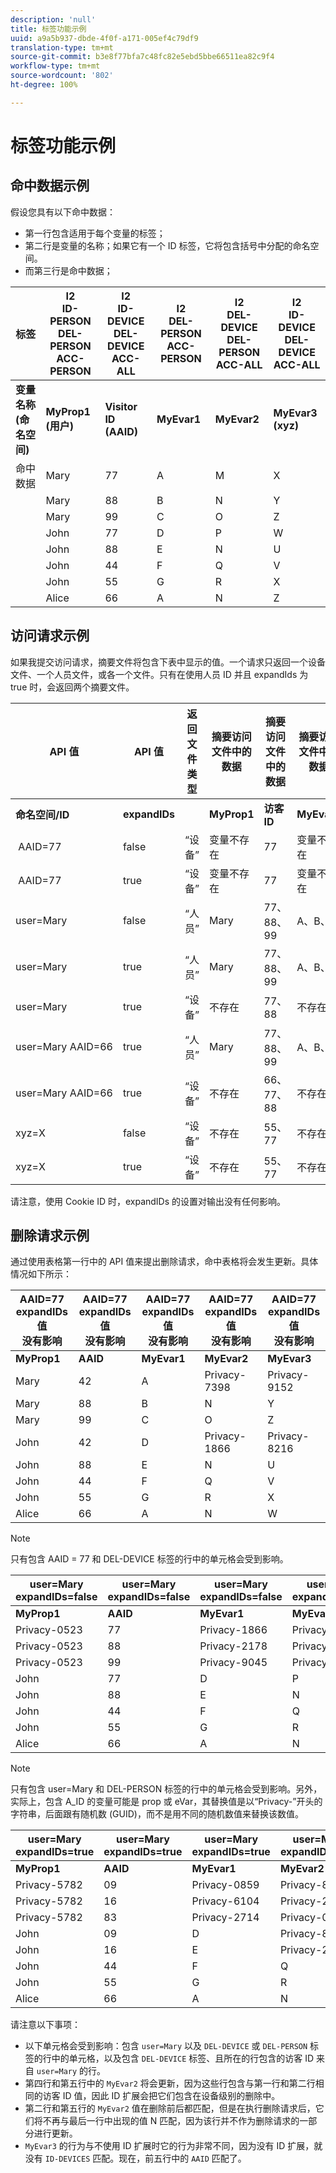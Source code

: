 ```yaml
---
description: 'null'
title: 标签功能示例
uuid: a9a5b937-dbde-4f0f-a171-005ef4c79df9
translation-type: tm+mt
source-git-commit: b3e8f77bfa7c48fc82e5ebd5bbe66511ea82c9f4
workflow-type: tm+mt
source-wordcount: '802'
ht-degree: 100%

---
```



# 标签功能示例

## 命中数据示例

假设您具有以下命中数据：

* 第一行包含适用于每个变量的标签；
* 第二行是变量的名称；如果它有一个 ID 标签，它将包含括号中分配的命名空间。
* 而第三行是命中数据；

| 标签 | I2<br>ID-PERSON<br>DEL-PERSON<br>ACC-PERSON | I2<br>ID-DEVICE<br>DEL-DEVICE<br>ACC-ALL | I2<br>DEL-PERSON<br>ACC-PERSON | I2<br>DEL-DEVICE<br>DEL-PERSON<br>ACC-ALL | I2<br>ID-DEVICE<br>DEL-DEVICE<br>ACC-ALL |
|---|---|---|---|---|---|
| **变量名称** <br> **(命名空间)** | **MyProp1** <br> **(用户)** | **Visitor ID** <br> **(AAID)** | **MyEvar1** | **MyEvar2** | **MyEvar3** <br> **(xyz)** |
| 命中数据 | Mary | 77 | A | M | X |
|  | Mary | 88 | B | N | Y |
|  | Mary | 99 | C | O | Z |
|  | John | 77 | D | P | W |
|  | John | 88 | E | N | U |
|  | John | 44 | F | Q | V |
|  | John | 55 | G | R | X |
|  | Alice | 66 | A | N | Z |

## 访问请求示例

如果我提交访问请求，摘要文件将包含下表中显示的值。一个请求只返回一个设备文件、一个人员文件，或各一个文件。只有在使用人员 ID 并且 expandIds 为 true 时，会返回两个摘要文件。

| API 值 | API 值 | 返回文件类型 | 摘要访问文件中的数据<br> | 摘要访问文件中的数据<br> | 摘要访问文件中的数据<br> | 摘要访问文件中的数据<br> | 摘要访问文件中的数据<br> |
|--- |--- |--- |---|---|---|---|---|
| **命名空间/ID** | **expandIDs** |  | **MyProp1** | **访客 ID** | **MyEvar1** | **MyEvar2** | **MyEvar3** |
|  AAID=77 | false | “设备” | 变量不存在 | 77 | 变量不存在 | M、P | X、W |
|  AAID=77 | true | “设备” | 变量不存在 | 77 | 变量不存在 | M、P | X、W |
| user=Mary | false | “人员” | Mary | 77、88、99 | A、B、C | M、N、O | X、Y、Z |
| user=Mary | true | “人员” | Mary | 77、88、99 | A、B、C | M、N、O | X、Y、Z |
| user=Mary | true | “设备” | 不存在 | 77、88 | 不存在 | N、P | U、W |
| user=Mary AAID=66 | true | “人员” | Mary | 77、88、99 | A、B、C | M、N、O | X、Y、Z |
| user=Mary AAID=66 | true | “设备” | 不存在 | 66、77、88 | 不存在 | N、P | U、W、Z |
| xyz=X | false | “设备” | 不存在 | 55、77 | 不存在 | M、R | X |
| xyz=X | true | “设备” | 不存在 | 55、77 | 不存在 | M、P、R | W、X |

请注意，使用 Cookie ID 时，expandIDs 的设置对输出没有任何影响。

## 删除请求示例

通过使用表格第一行中的 API 值来提出删除请求，命中表格将会发生更新。具体情况如下所示：

| AAID=77 expandIDs 值<br>没有影响 | AAID=77 expandIDs 值<br>没有影响 | AAID=77 expandIDs 值<br>没有影响 | AAID=77 expandIDs 值<br>没有影响 | AAID=77 expandIDs 值<br>没有影响 |
|---|---|---|---|---|
| **MyProp1** | **AAID** | **MyEvar1** | **MyEvar2** | **MyEvar3** |
| Mary | 42 | A | Privacy-7398 | Privacy-9152 |
| Mary | 88 | B | N | Y |
| Mary | 99 | C | O | Z |
| John | 42 | D | Privacy-1866 | Privacy-8216 |
| John | 88 | E | N | U |
| John | 44 | F | Q | V |
| John | 55 | G | R | X |
| Alice | 66 | A | N | W |

>[!NOTE]
>
>只有包含 AAID = 77 和 DEL-DEVICE 标签的行中的单元格会受到影响。

| user=Mary<br>expandIDs=false | user=Mary<br>expandIDs=false | user=Mary<br>expandIDs=false | user=Mary<br>expandIDs=false | user=Mary<br>expandIDs=false |
|--- |---|---|---|---|
| **MyProp1** | **AAID** | **MyEvar1** | **MyEvar2** | **MyEvar3** |
| Privacy-0523 | 77 | Privacy-1866 | Privacy-3681 | X |
| Privacy-0523 | 88 | Privacy-2178 | Privacy-1975 | Y |
| Privacy-0523 | 99 | Privacy-9045 | Privacy-2864 | Z |
| John | 77 | D | P | W |
| John | 88 | E | N | U |
| John | 44 | F | Q | V |
| John | 55 | G | R | X |
| Alice | 66 | A | N | W |

>[!NOTE]
>
>只有包含 user=Mary 和 DEL-PERSON 标签的行中的单元格会受到影响。另外，实际上，包含 A_ID 的变量可能是 prop 或 eVar，其替换值是以“Privacy-”开头的字符串，后面跟有随机数 (GUID)，而不是用不同的随机数值来替换该数值。

| user=Mary<br>expandIDs=true | user=Mary<br>expandIDs=true | user=Mary<br>expandIDs=true | user=Mary<br>expandIDs=true | user=Mary<br>expandIDs=true |
|--- |---|---|---|---|
| **MyProp1** | **AAID** | **MyEvar1** | **MyEvar2** | **MyEvar3** |
| Privacy-5782 | 09 | Privacy-0859 | Privacy-8183 | Privacy-9152 |
| Privacy-5782 | 16 | Privacy-6104 | Privacy-2911 | Privacy-6821 |
| Privacy-5782 | 83 | Privacy-2714 | Privacy-0219 | Privacy-4395 |
| John | 09 | D | Privacy-8454 | Privacy-8216 |
| John | 16 | E | Privacy-2911 | Privacy-2930 |
| John | 44 | F | Q | V |
| John | 55 | G | R | X |
| Alice | 66 | A | N | W |

请注意以下事项：

* 以下单元格会受到影响：包含 `user=Mary` 以及 `DEL-DEVICE` 或 `DEL-PERSON` 标签的行中的单元格，以及包含 `DEL-DEVICE` 标签、且所在的行包含的访客 ID 来自 `user=Mary` 的行。
* 第四行和第五行中的 `MyEvar2` 将会更新，因为这些行包含与第一行和第二行相同的访客 ID 值，因此 ID 扩展会把它们包含在设备级别的删除中。
* 第二行和第五行的 `MyEvar2` 值在删除前后都匹配，但是在执行删除请求后，它们将不再与最后一行中出现的值 N 匹配，因为该行并不作为删除请求的一部分进行更新。
* `MyEvar3` 的行为与不使用 ID 扩展时它的行为非常不同，因为没有 ID 扩展，就没有 `ID-DEVICES` 匹配。现在，前五行中的 `AAID` 匹配了。
